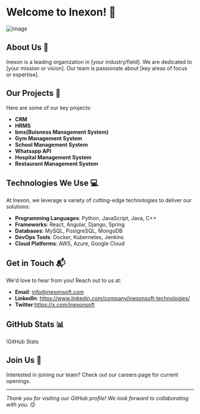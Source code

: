 # Welcome to Inexon! 🚀

![image](https://github.com/user-attachments/assets/639f1a6a-e00e-42e6-8c41-44e5c1567bf0)
## About Us 🌟
Inexon is a leading organization in [your industry/field]. We are dedicated to [your mission or vision]. Our team is passionate about [key areas of focus or expertise].

## Our Projects 📂
Here are some of our key projects:
- **CRM**
- **HRMS**
- **bms(Buisness Management System)**
- **Gym Management System**
- **School Management System**
- **Whatsapp API**
- **Hospital Management System**
- **Restaurant Management System**


## Technologies We Use 💻
At Inexon, we leverage a variety of cutting-edge technologies to deliver our solutions:
- **Programming Languages**: Python, JavaScript, Java, C++
- **Frameworks**: React, Angular, Django, Spring
- **Databases**: MySQL, PostgreSQL, MongoDB
- **DevOps Tools**: Docker, Kubernetes, Jenkins
- **Cloud Platforms**: AWS, Azure, Google Cloud

## Get in Touch 📬
We'd love to hear from you! Reach out to us at:
- **Email**: info@inexonsoft.com
- **LinkedIn**: https://www.linkedin.com/company/inexonsoft-technologies/
- **Twitter**:https://x.com/inexonsoft

  
## GitHub Stats 📊
!GitHub Stats <!-- Replace with your GitHub username -->

## Join Us 💼
Interested in joining our team? Check out our careers page for current openings.

---

*Thank you for visiting our GitHub profile! We look forward to collaborating with you.* 😊
